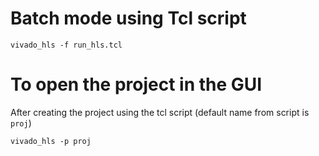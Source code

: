 # Batch mode using Tcl script
`vivado_hls -f run_hls.tcl`

# To open the project in the GUI
After creating the project using the tcl script (default name from script is `proj`)

`vivado_hls -p proj`
